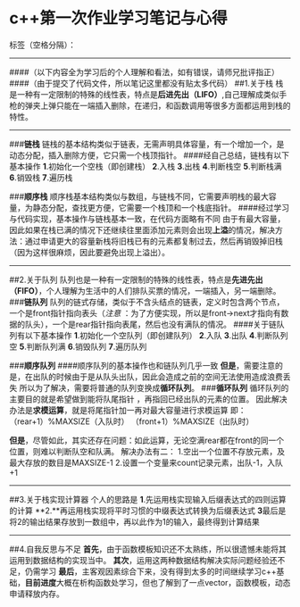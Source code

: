 ﻿# c++第一次作业学习笔记与心得

标签（空格分隔）： 

---
####（以下内容全为学习后的个人理解和看法，如有错误，请师兄批评指正）
####（由于提交了代码文件，所以笔记这里都没有贴太多代码）
##1.关于栈
栈是一种有一定限制的特殊的线性表，特点是**后进先出（LIFO）**,自己理解成类似手枪的弹夹上弹只能在一端插入删除，在递归，和函数调用等很多方面都运用到栈的特性。

---
###**链栈**
链栈的基本结构类似于链表，无需声明具体容量，有一个增加一个，是动态分配，插入删除方便，它只需一个栈顶指针。
####经自己总结，链栈有以下基本操作
**1**.初始化一个空栈（即创建栈）
**2**.入栈
**3**.出栈
**4**.判断栈空
**5**.判断栈满
**6**.销毁栈
**7**.遍历栈

###**顺序栈**
顺序栈基本结构类似与数组，与链栈不同，它需要声明栈的最大容量，为静态分配，查找更方便，它需要一个栈顶和一个栈底指针。
####经过学习与代码实现，基本操作与链栈基本一致，在代码方面略有不同
由于有最大容量，因此如果在栈已满的情况下还继续往里面添加元素则会出现**上溢**的情况，解决方法：通过申请更大的容量新栈将旧栈已有的元素都复制过去，然后再销毁掉旧栈（因为这样很麻烦，因此要避免出现上溢出）。

---
##2.关于队列
队列也是一种有一定限制的特殊的线性表，特点是**先进先出（FIFO）**，个人理解为生活中的人们排队买票的情况，一端插入，另一端删除。
###**链队列**
队列的链式存储，类似于不含头结点的链表，定义时包含两个节点，一个是front指针指向表头（*注意* ：为了方便实现，所以是front->next才指向有数据的队头），一个是rear指针指向表尾，然后也没有满队的情况。
####关于链队列有以下基本操作
**1**.初始化一个空队列（即创建队列）
**2**.入队
**3**.出队
**4**.判断队列空
**5**.判断队列满
**6**.销毁队列
**7**.遍历队列

###**顺序队列**
####顺序队列的基本操作也和链队列几乎一致
**但是**，需要注意的是，在出队的时候由于是从队头出队，因此会造成之前的空间无法使用造成浪费丢失
所以为了解决，需要将普通的队列变换成**循环队列**。
###**循环队列**
循环队列的主要目的就是希望做到能将队尾指针 ，再指回已经出队的元素的位置。
因此解决办法是**求模运算**，就是将尾指针加一再对最大容量进行求模运算
即：（rear+1）%MAXSIZE（入队时）
（front+1）%MAXSIZE（出队时）

**但是**，尽管如此，其实还存在问题：如此运算，无论空满rear都在front的同一个位置，则难以判断队空和队满。
解决办法有二：
1.空出一个位置不存放元素，及最大存放的数目是MAXSIZE-1
2.设置一个变量来count记录元素，出队-1，入队+1

---
##3.关于栈实现计算器
个人的思路是
**1**.先运用栈实现输入后缀表达式的四则运算的计算
**2.**再运用栈实现将平时习惯的中缀表达式转换为后缀表达式
**3**最后是将2的输出结果存放到一数组中，再以此作为1的输入，最终得到计算结果

---
##4.自我反思与不足
**首先**，由于函数模板知识还不太熟练，所以很遗憾未能将其运用到数据结构的实现当中。
**其次**，运用这两种数据结构解决实际问题经验还不足，仍需学习
**最后**，主客观因素综合下来，没有得到太多的时间继续学习c++基础，**目前进度**大概在析构函数处学习，但也了解到了一点vector，函数模板，动态申请释放内存。